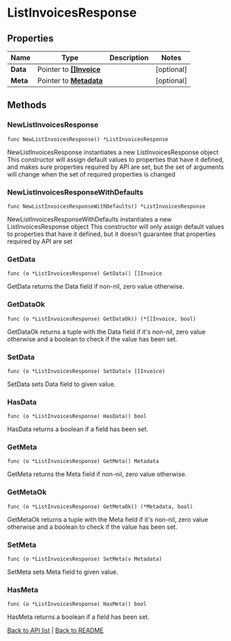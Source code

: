 # ListInvoicesResponse

## Properties

Name | Type | Description | Notes
------------ | ------------- | ------------- | -------------
**Data** | Pointer to [**[]Invoice**](Invoice.md) |  | [optional] 
**Meta** | Pointer to [**Metadata**](Metadata.md) |  | [optional] 

## Methods

### NewListInvoicesResponse

`func NewListInvoicesResponse() *ListInvoicesResponse`

NewListInvoicesResponse instantiates a new ListInvoicesResponse object
This constructor will assign default values to properties that have it defined,
and makes sure properties required by API are set, but the set of arguments
will change when the set of required properties is changed

### NewListInvoicesResponseWithDefaults

`func NewListInvoicesResponseWithDefaults() *ListInvoicesResponse`

NewListInvoicesResponseWithDefaults instantiates a new ListInvoicesResponse object
This constructor will only assign default values to properties that have it defined,
but it doesn't guarantee that properties required by API are set

### GetData

`func (o *ListInvoicesResponse) GetData() []Invoice`

GetData returns the Data field if non-nil, zero value otherwise.

### GetDataOk

`func (o *ListInvoicesResponse) GetDataOk() (*[]Invoice, bool)`

GetDataOk returns a tuple with the Data field if it's non-nil, zero value otherwise
and a boolean to check if the value has been set.

### SetData

`func (o *ListInvoicesResponse) SetData(v []Invoice)`

SetData sets Data field to given value.

### HasData

`func (o *ListInvoicesResponse) HasData() bool`

HasData returns a boolean if a field has been set.

### GetMeta

`func (o *ListInvoicesResponse) GetMeta() Metadata`

GetMeta returns the Meta field if non-nil, zero value otherwise.

### GetMetaOk

`func (o *ListInvoicesResponse) GetMetaOk() (*Metadata, bool)`

GetMetaOk returns a tuple with the Meta field if it's non-nil, zero value otherwise
and a boolean to check if the value has been set.

### SetMeta

`func (o *ListInvoicesResponse) SetMeta(v Metadata)`

SetMeta sets Meta field to given value.

### HasMeta

`func (o *ListInvoicesResponse) HasMeta() bool`

HasMeta returns a boolean if a field has been set.


[Back to API list](../README.md#documentation-for-api-endpoints) | [Back to README](../README.md)
